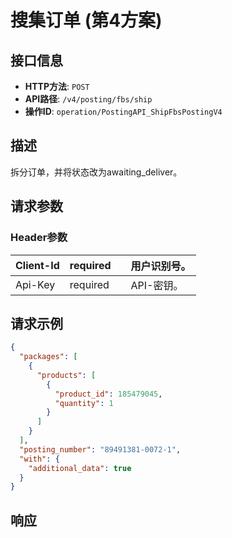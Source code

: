 # 搜集订单 (第4方案)

## 接口信息

- **HTTP方法**: `POST`
- **API路径**: `/v4/posting/fbs/ship`
- **操作ID**: `operation/PostingAPI_ShipFbsPostingV4`

## 描述

拆分订单，并将状态改为awaiting_deliver。

## 请求参数

### Header参数

| Client-Id | required |  | 用户识别号。 |
|---|---|---|---|
| Api-Key | required |  | API-密钥。 |

## 请求示例

```json
{
  "packages": [
    {
      "products": [
        {
          "product_id": 185479045,
          "quantity": 1
        }
      ]
    }
  ],
  "posting_number": "89491381-0072-1",
  "with": {
    "additional_data": true
  }
}
```

## 响应
